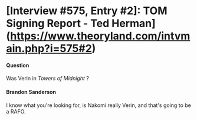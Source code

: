 # [Interview #575, Entry #2]: TOM Signing Report - Ted Herman](https://www.theoryland.com/intvmain.php?i=575#2)

#### Question

Was Verin in
*Towers of Midnight*
?

#### Brandon Sanderson

I know what you're looking for, is Nakomi really Verin, and that's going to be a RAFO.

